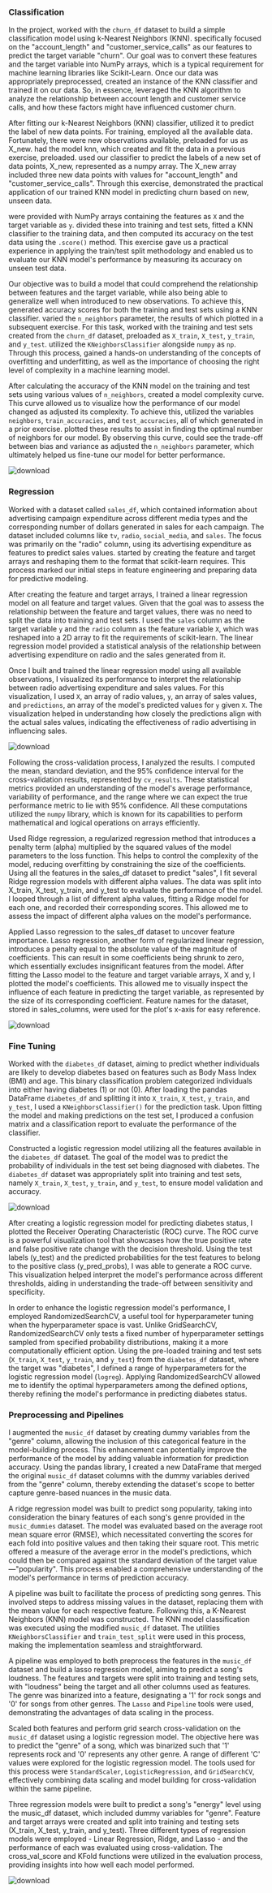 ### Classification

In the project,  worked with the `churn_df` dataset to build a simple classification model using k-Nearest Neighbors (KNN).  specifically focused on the "account_length" and "customer_service_calls" as our features to predict the target variable "churn". Our goal was to convert these features and the target variable into NumPy arrays, which is a typical requirement for machine learning libraries like Scikit-Learn. Once our data was appropriately preprocessed,  created an instance of the KNN classifier and trained it on our data. So, in essence,  leveraged the KNN algorithm to analyze the relationship between account length and customer service calls, and how these factors might have influenced customer churn.

After fitting our k-Nearest Neighbors (KNN) classifier,  utilized it to predict the label of new data points. For training,  employed all the available data. Fortunately, there were new observations available, preloaded for us as X_new.  had the model knn, which  created and fit the data in a previous exercise, preloaded.  used our classifier to predict the labels of a new set of data points, X_new, represented as a numpy array. The X_new array included three new data points with values for "account_length" and "customer_service_calls". Through this exercise,  demonstrated the practical application of our trained KNN model in predicting churn based on new, unseen data.

 were provided with NumPy arrays containing the features as `X` and the target variable as `y`.  divided these into training and test sets, fitted a KNN classifier to the training data, and then computed its accuracy on the test data using the `.score()` method. This exercise gave us a practical experience in applying the train/test split methodology and enabled us to evaluate our KNN model's performance by measuring its accuracy on unseen test data.

Our objective was to build a model that could comprehend the relationship between features and the target variable, while also being able to generalize well when introduced to new observations. To achieve this,  generated accuracy scores for both the training and test sets using a KNN classifier.  varied the `n_neighbors` parameter, the results of which  plotted in a subsequent exercise. For this task,  worked with the training and test sets created from the `churn_df` dataset, preloaded as `X_train`, `X_test`, `y_train`, and `y_test`.  utilized the `KNeighborsClassifier` alongside `numpy` as `np`. Through this process,  gained a hands-on understanding of the concepts of overfitting and underfitting, as well as the importance of choosing the right level of complexity in a machine learning model.

After calculating the accuracy of the KNN model on the training and test sets using various values of `n_neighbors`, created a model complexity curve. This curve allowed us to visualize how the performance of our model changed as adjusted its complexity. To achieve this, utilized the variables `neighbors`, `train_accuracies`, and `test_accuracies`, all of which generated in a prior exercise. plotted these results to assist in finding the optimal number of neighbors for our model. By observing this curve, could see the trade-off between bias and variance as adjusted the `n_neighbors` parameter, which ultimately helped us fine-tune our model for better performance.

![download](https://github.com/ai-akuma/MachineLearning/assets/7444521/8d420723-3a6e-4f5f-8b2e-8ff1c93e4985)

### Regression

Worked with a dataset called `sales_df`, which contained information about advertising campaign expenditure across different media types and the corresponding number of dollars generated in sales for each campaign. The dataset included columns like `tv`, `radio`, `social_media`, and `sales`. The focus was primarily on the "radio" column, using its advertising expenditure as features to predict sales values.  started by creating the feature and target arrays and reshaping them to the format that scikit-learn requires. This process marked our initial steps in feature engineering and preparing data for predictive modeling.

After creating the feature and target arrays, I trained a linear regression model on all feature and target values. Given that the goal was to assess the relationship between the feature and target values, there was no need to split the data into training and test sets. I used the `sales` column as the target variable `y` and the `radio` column as the feature variable `X`, which was reshaped into a 2D array to fit the requirements of scikit-learn. The linear regression model provided a statistical analysis of the relationship between advertising expenditure on radio and the sales generated from it.

Once I built and trained the linear regression model using all available observations, I visualized its performance to interpret the relationship between radio advertising expenditure and sales values. For this visualization, I used `X`, an array of radio values, `y`, an array of sales values, and `predictions`, an array of the model's predicted values for `y` given `X`. The visualization helped in understanding how closely the predictions align with the actual sales values, indicating the effectiveness of radio advertising in influencing sales.

![download](https://github.com/ai-akuma/MachineLearning/assets/7444521/32c73faa-1e66-459e-aa87-376c61d7db1d)

Following the cross-validation process, I analyzed the results. I computed the mean, standard deviation, and the 95% confidence interval for the cross-validation results, represented by `cv_results`. These statistical metrics provided an understanding of the model's average performance, variability of performance, and the range where we can expect the true performance metric to lie with 95% confidence. All these computations utilized the `numpy` library, which is known for its capabilities to perform mathematical and logical operations on arrays efficiently.

Used Ridge regression, a regularized regression method that introduces a penalty term (alpha) multiplied by the squared values of the model parameters to the loss function. This helps to control the complexity of the model, reducing overfitting by constraining the size of the coefficients. Using all the features in the sales_df dataset to predict "sales", I fit several Ridge regression models with different alpha values. The data was split into X_train, X_test, y_train, and y_test to evaluate the performance of the model. I looped through a list of different alpha values, fitting a Ridge model for each one, and recorded their corresponding scores. This allowed me to assess the impact of different alpha values on the model's performance.

Applied Lasso regression to the sales_df dataset to uncover feature importance. Lasso regression, another form of regularized linear regression, introduces a penalty equal to the absolute value of the magnitude of coefficients. This can result in some coefficients being shrunk to zero, which essentially excludes insignificant features from the model. After fitting the Lasso model to the feature and target variable arrays, X and y, I plotted the model's coefficients. This allowed me to visually inspect the influence of each feature in predicting the target variable, as represented by the size of its corresponding coefficient. Feature names for the dataset, stored in sales_columns, were used for the plot's x-axis for easy reference.

![download](https://github.com/ai-akuma/MachineLearning/assets/7444521/5d302cfb-894f-4b8c-92d2-303760901b23)

### Fine Tuning

Worked with the `diabetes_df` dataset, aiming to predict whether individuals are likely to develop diabetes based on features such as Body Mass Index (BMI) and age. This binary classification problem categorized individuals into either having diabetes (1) or not (0). After loading the pandas DataFrame `diabetes_df` and splitting it into `X_train`, `X_test`, `y_train`, and `y_test`, I used a `KNeighborsClassifier()` for the prediction task. Upon fitting the model and making predictions on the test set, I produced a confusion matrix and a classification report to evaluate the performance of the classifier.

Constructed a logistic regression model utilizing all the features available in the `diabetes_df` dataset. The goal of the model was to predict the probability of individuals in the test set being diagnosed with diabetes. The `diabetes_df` dataset was appropriately split into training and test sets, namely `X_train`, `X_test`, `y_train`, and `y_test`, to ensure model validation and accuracy.

![download](https://github.com/ai-akuma/MachineLearning/assets/7444521/98b44765-9c71-4af9-b7ab-7da12c40af3a)

After creating a logistic regression model for predicting diabetes status, I plotted the Receiver Operating Characteristic (ROC) curve. The ROC curve is a powerful visualization tool that showcases how the true positive rate and false positive rate change with the decision threshold. Using the test labels (y_test) and the predicted probabilities for the test features to belong to the positive class (y_pred_probs), I was able to generate a ROC curve. This visualization helped interpret the model's performance across different thresholds, aiding in understanding the trade-off between sensitivity and specificity.

In order to enhance the logistic regression model's performance, I employed RandomizedSearchCV, a useful tool for hyperparameter tuning when the hyperparameter space is vast. Unlike GridSearchCV, RandomizedSearchCV only tests a fixed number of hyperparameter settings sampled from specified probability distributions, making it a more computationally efficient option. Using the pre-loaded training and test sets (`X_train`, `X_test`, `y_train`, and `y_test`) from the `diabetes_df` dataset, where the target was "diabetes", I defined a range of hyperparameters for the logistic regression model (`logreg`). Applying RandomizedSearchCV allowed me to identify the optimal hyperparameters among the defined options, thereby refining the model's performance in predicting diabetes status.

### Preprocessing and Pipelines

I augmented the `music_df` dataset by creating dummy variables from the "genre" column, allowing the inclusion of this categorical feature in the model-building process. This enhancement can potentially improve the performance of the model by adding valuable information for prediction accuracy. Using the pandas library, I created a new DataFrame that merged the original `music_df` dataset columns with the dummy variables derived from the "genre" column, thereby extending the dataset's scope to better capture genre-based nuances in the music data.

A ridge regression model was built to predict song popularity, taking into consideration the binary features of each song's genre provided in the `music_dummies` dataset. The model was evaluated based on the average root mean square error (RMSE), which necessitated converting the scores for each fold into positive values and then taking their square root. This metric offered a measure of the average error in the model's predictions, which could then be compared against the standard deviation of the target value—"popularity". This process enabled a comprehensive understanding of the model's performance in terms of prediction accuracy.

A pipeline was built to facilitate the process of predicting song genres. This involved steps to address missing values in the dataset, replacing them with the mean value for each respective feature. Following this, a K-Nearest Neighbors (KNN) model was constructed. The KNN model classification was executed using the modified `music_df` dataset. The utilities `KNeighborsClassifier` and `train_test_split` were used in this process, making the implementation seamless and straightforward.

A pipeline was employed to both preprocess the features in the `music_df` dataset and build a lasso regression model, aiming to predict a song's loudness. The features and targets were split into training and testing sets, with "loudness" being the target and all other columns used as features. The genre was binarized into a feature, designating a '1' for rock songs and '0' for songs from other genres. The `Lasso` and `Pipeline` tools were used, demonstrating the advantages of data scaling in the process.

Scaled both features and perform grid search cross-validation on the `music_df` dataset using a logistic regression model. The objective here was to predict the "genre" of a song, which was binarized such that '1' represents rock and '0' represents any other genre. A range of different 'C' values were explored for the logistic regression model. The tools used for this process were `StandardScaler`, `LogisticRegression`, and `GridSearchCV`, effectively combining data scaling and model building for cross-validation within the same pipeline.

Three regression models were built to predict a song's "energy" level using the music_df dataset, which included dummy variables for "genre". Feature and target arrays were created and split into training and testing sets (X_train, X_test, y_train, and y_test). Three different types of regression models were employed - Linear Regression, Ridge, and Lasso - and the performance of each was evaluated using cross-validation. The cross_val_score and KFold functions were utilized in the evaluation process, providing insights into how well each model performed.

![download](https://github.com/ai-akuma/MachineLearning/assets/7444521/7c8c9f64-2b24-4ff8-ad55-043d15bc124b)

